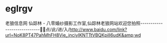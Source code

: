 # eglrgv
老狼信息网 仙踪林 - 八零婚纱摄影工作室,仙踪林老狼网站欢迎您拍照----------------------------🚾🚾点/此/进/入/http://www.baidu.com/link?url=NoK8PT47PahMhFH8Vie_jnciyIKNTTtVBQKpill6udK&amp;wd
